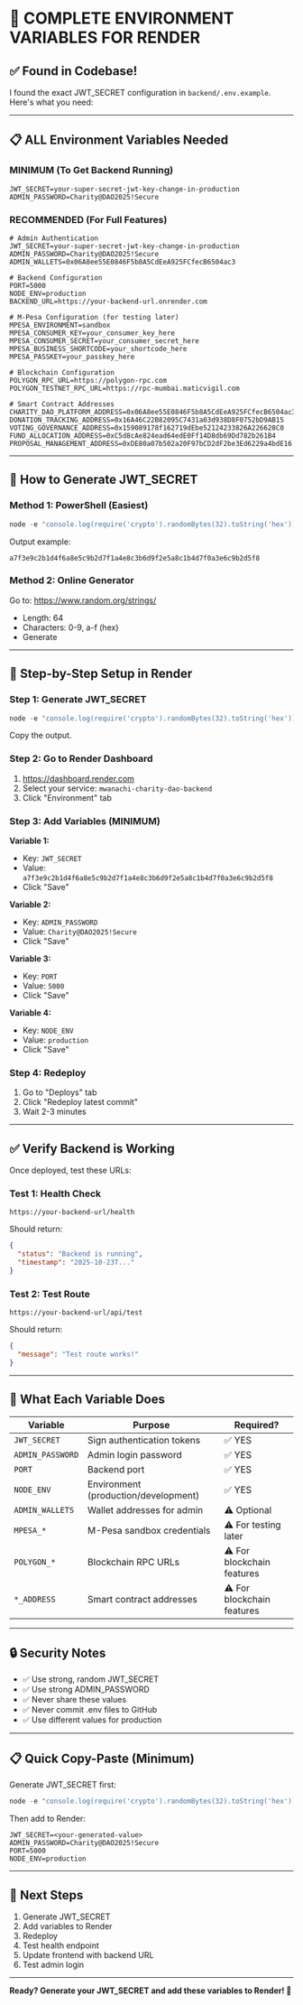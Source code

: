 # 🔐 COMPLETE ENVIRONMENT VARIABLES FOR RENDER

## ✅ Found in Codebase!

I found the exact JWT_SECRET configuration in `backend/.env.example`. Here's what you need:

---

## 📋 ALL Environment Variables Needed

### **MINIMUM (To Get Backend Running)**

```
JWT_SECRET=your-super-secret-jwt-key-change-in-production
ADMIN_PASSWORD=Charity@DAO2025!Secure
```

### **RECOMMENDED (For Full Features)**

```
# Admin Authentication
JWT_SECRET=your-super-secret-jwt-key-change-in-production
ADMIN_PASSWORD=Charity@DAO2025!Secure
ADMIN_WALLETS=0x06A8ee55E0846F5b8A5CdEeA925FCfecB6504ac3

# Backend Configuration
PORT=5000
NODE_ENV=production
BACKEND_URL=https://your-backend-url.onrender.com

# M-Pesa Configuration (for testing later)
MPESA_ENVIRONMENT=sandbox
MPESA_CONSUMER_KEY=your_consumer_key_here
MPESA_CONSUMER_SECRET=your_consumer_secret_here
MPESA_BUSINESS_SHORTCODE=your_shortcode_here
MPESA_PASSKEY=your_passkey_here

# Blockchain Configuration
POLYGON_RPC_URL=https://polygon-rpc.com
POLYGON_TESTNET_RPC_URL=https://rpc-mumbai.maticvigil.com

# Smart Contract Addresses
CHARITY_DAO_PLATFORM_ADDRESS=0x06A8ee55E0846F5b8A5CdEeA925FCfecB6504ac3
DONATION_TRACKING_ADDRESS=0x16A46C22B82095C7431a03d938D8F0752bD9AB15
VOTING_GOVERNANCE_ADDRESS=0x159089178f162719dEbe52124233826A226628C0
FUND_ALLOCATION_ADDRESS=0xC5d8cAe824ead64edE0Ff14D8db69Dd782b261B4
PROPOSAL_MANAGEMENT_ADDRESS=0xDE80a07b502a20F97bCD2dF2be3Ed6229a4bdE16
```

---

## 🔑 How to Generate JWT_SECRET

### **Method 1: PowerShell (Easiest)**
```powershell
node -e "console.log(require('crypto').randomBytes(32).toString('hex'))"
```

Output example:
```
a7f3e9c2b1d4f6a8e5c9b2d7f1a4e8c3b6d9f2e5a8c1b4d7f0a3e6c9b2d5f8
```

### **Method 2: Online Generator**
Go to: https://www.random.org/strings/
- Length: 64
- Characters: 0-9, a-f (hex)
- Generate

---

## 📝 Step-by-Step Setup in Render

### Step 1: Generate JWT_SECRET
```powershell
node -e "console.log(require('crypto').randomBytes(32).toString('hex'))"
```
Copy the output.

### Step 2: Go to Render Dashboard
1. https://dashboard.render.com
2. Select your service: `mwanachi-charity-dao-backend`
3. Click "Environment" tab

### Step 3: Add Variables (MINIMUM)

**Variable 1:**
- Key: `JWT_SECRET`
- Value: `a7f3e9c2b1d4f6a8e5c9b2d7f1a4e8c3b6d9f2e5a8c1b4d7f0a3e6c9b2d5f8`
- Click "Save"

**Variable 2:**
- Key: `ADMIN_PASSWORD`
- Value: `Charity@DAO2025!Secure`
- Click "Save"

**Variable 3:**
- Key: `PORT`
- Value: `5000`
- Click "Save"

**Variable 4:**
- Key: `NODE_ENV`
- Value: `production`
- Click "Save"

### Step 4: Redeploy
1. Go to "Deploys" tab
2. Click "Redeploy latest commit"
3. Wait 2-3 minutes

---

## ✅ Verify Backend is Working

Once deployed, test these URLs:

### Test 1: Health Check
```
https://your-backend-url/health
```

Should return:
```json
{
  "status": "Backend is running",
  "timestamp": "2025-10-23T..."
}
```

### Test 2: Test Route
```
https://your-backend-url/api/test
```

Should return:
```json
{
  "message": "Test route works!"
}
```

---

## 🎯 What Each Variable Does

| Variable | Purpose | Required? |
|----------|---------|-----------|
| `JWT_SECRET` | Sign authentication tokens | ✅ YES |
| `ADMIN_PASSWORD` | Admin login password | ✅ YES |
| `PORT` | Backend port | ✅ YES |
| `NODE_ENV` | Environment (production/development) | ✅ YES |
| `ADMIN_WALLETS` | Wallet addresses for admin | ⚠️ Optional |
| `MPESA_*` | M-Pesa sandbox credentials | ⚠️ For testing later |
| `POLYGON_*` | Blockchain RPC URLs | ⚠️ For blockchain features |
| `*_ADDRESS` | Smart contract addresses | ⚠️ For blockchain features |

---

## 🔒 Security Notes

- ✅ Use strong, random JWT_SECRET
- ✅ Use strong ADMIN_PASSWORD
- ✅ Never share these values
- ✅ Never commit .env files to GitHub
- ✅ Use different values for production

---

## 📋 Quick Copy-Paste (Minimum)

Generate JWT_SECRET first:
```powershell
node -e "console.log(require('crypto').randomBytes(32).toString('hex'))"
```

Then add to Render:
```
JWT_SECRET=<your-generated-value>
ADMIN_PASSWORD=Charity@DAO2025!Secure
PORT=5000
NODE_ENV=production
```

---

## 🚀 Next Steps

1. Generate JWT_SECRET
2. Add variables to Render
3. Redeploy
4. Test health endpoint
5. Update frontend with backend URL
6. Test admin login

---

**Ready? Generate your JWT_SECRET and add these variables to Render! 🚀**

